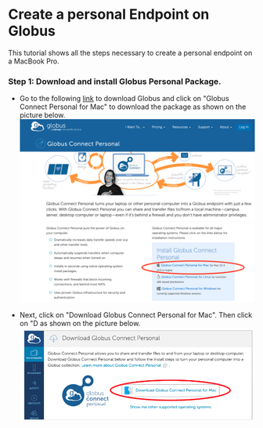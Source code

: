 # Create a personal Endpoint on Globus

This tutorial shows all the steps necessary to create a personal endpoint on a MacBook Pro.

### Step 1: Download and install Globus Personal Package.

* Go to the following [link](https://www.globus.org/globus-connect-personal) to download Globus and click on 
"Globus Connect Personal for Mac" to download the package as shown on the picture below. ![image](https://github.com/kf-cuanschutz/AMC-HPC-documentation/blob/main/Globus-local-entry-point-files/1.png)

* Next, click on "Download Globus Connect Personal for Mac". Then click on "D as shown on the picture below. ![image](https://github.com/kf-cuanschutz/AMC-HPC-documentation/blob/main/Globus-local-entry-point-files/2.png)
